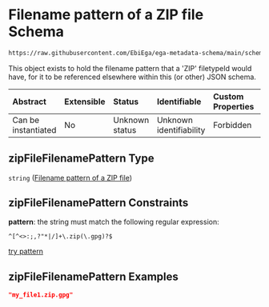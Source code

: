 # Filename pattern of a ZIP file Schema

```txt
https://raw.githubusercontent.com/EbiEga/ega-metadata-schema/main/schemas/EGA.common-definitions.json#/definitions/zipFileFilenamePattern
```

This object exists to hold the filename pattern that a 'ZIP' filetypeId would have, for it to be referenced elsewhere within this (or other) JSON schema.

| Abstract            | Extensible | Status         | Identifiable            | Custom Properties | Additional Properties | Access Restrictions | Defined In                                                                                           |
| :------------------ | :--------- | :------------- | :---------------------- | :---------------- | :-------------------- | :------------------ | :--------------------------------------------------------------------------------------------------- |
| Can be instantiated | No         | Unknown status | Unknown identifiability | Forbidden         | Allowed               | none                | [EGA.common-definitions.json\*](../../../schemas/EGA.common-definitions.json "open original schema") |

## zipFileFilenamePattern Type

`string` ([Filename pattern of a ZIP file](ega-4-definitions-filename-pattern-of-a-zip-file.md))

## zipFileFilenamePattern Constraints

**pattern**: the string must match the following regular expression:&#x20;

```regexp
^[^<>:;,?"*|/]+\.zip(\.gpg)?$
```

[try pattern](https://regexr.com/?expression=%5E%5B%5E%3C%3E%3A%3B%2C%3F%22*%7C%2F%5D%2B%5C.zip\(%5C.gpg\)%3F%24 "try regular expression with regexr.com")

## zipFileFilenamePattern Examples

```json
"my_file1.zip.gpg"
```
